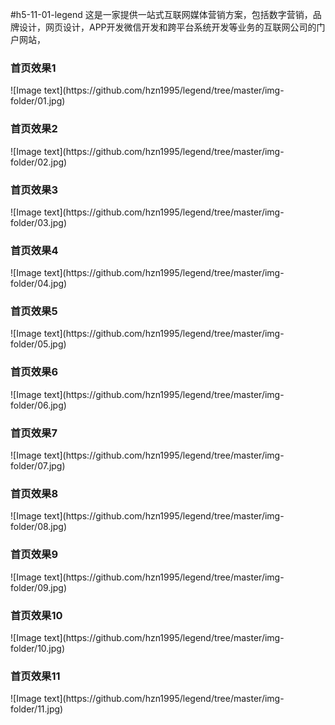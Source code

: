 #h5-11-01-legend
这是一家提供一站式互联网媒体营销方案，包括数字营销，品牌设计，网页设计，APP开发微信开发和跨平台系统开发等业务的互联网公司的门户网站，
<h3>首页效果1</h3>
![Image text](https://github.com/hzn1995/legend/tree/master/img-folder/01.jpg)
<br>
<h3>首页效果2</h3>
![Image text](https://github.com/hzn1995/legend/tree/master/img-folder/02.jpg)
<br>
<h3>首页效果3</h3>
![Image text](https://github.com/hzn1995/legend/tree/master/img-folder/03.jpg)
<br>
<h3>首页效果4</h3>
![Image text](https://github.com/hzn1995/legend/tree/master/img-folder/04.jpg)
<br>
<h3>首页效果5</h3>
![Image text](https://github.com/hzn1995/legend/tree/master/img-folder/05.jpg)
<br>
<h3>首页效果6</h3>
![Image text](https://github.com/hzn1995/legend/tree/master/img-folder/06.jpg)
<br>
<h3>首页效果7</h3>
![Image text](https://github.com/hzn1995/legend/tree/master/img-folder/07.jpg)
<br>
<h3>首页效果8</h3>
![Image text](https://github.com/hzn1995/legend/tree/master/img-folder/08.jpg)
<br>
<h3>首页效果9</h3>
![Image text](https://github.com/hzn1995/legend/tree/master/img-folder/09.jpg)
<br>
<h3>首页效果10</h3>
![Image text](https://github.com/hzn1995/legend/tree/master/img-folder/10.jpg)
<br>
<h3>首页效果11</h3>
![Image text](https://github.com/hzn1995/legend/tree/master/img-folder/11.jpg)
<br>
